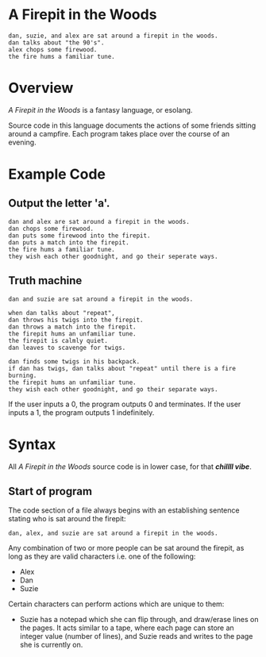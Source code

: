 # A Firepit in the Woods
```
dan, suzie, and alex are sat around a firepit in the woods.
dan talks about "the 90's".
alex chops some firewood.
the fire hums a familiar tune.
```


# Overview
*A Firepit in the Woods* is a fantasy language, or esolang. 

Source code in this language documents the actions of some friends sitting around a campfire. 
Each program takes place over the course of an evening.

# Example Code
## Output the letter 'a'.
```
dan and alex are sat around a firepit in the woods.
dan chops some firewood.
dan puts some firewood into the firepit.
dan puts a match into the firepit.
the fire hums a familiar tune.
they wish each other goodnight, and go their seperate ways.
```
## Truth machine

    dan and suzie are sat around a firepit in the woods.

    when dan talks about "repeat",
    dan throws his twigs into the firepit.
    dan throws a match into the firepit.
    the firepit hums an unfamiliar tune.
    the firepit is calmly quiet.
    dan leaves to scavenge for twigs.

    dan finds some twigs in his backpack.
    if dan has twigs, dan talks about "repeat" until there is a fire burning.
    the firepit hums an unfamiliar tune.
    they wish each other goodnight, and go their separate ways.
If the user inputs a 0, the program outputs 0 and terminates.
If the user inputs a 1, the program outputs 1 indefinitely.

# Syntax
All *A Firepit in the Woods* source code is in lower case, for that ***chillll vibe***.

## Start of program
The code section of a file always begins with an establishing sentence stating who is sat around the firepit:

    dan, alex, and suzie are sat around a firepit in the woods.

Any combination of two or more people can be sat around the firepit, as long as they are valid characters i.e. one of the following:
 - Alex
 - Dan
 - Suzie

Certain characters can perform actions which are unique to them:
- Suzie has a notepad which she can flip through, and draw/erase lines on the pages. It acts similar to a tape, where each page can store an integer value (number of lines), and Suzie reads and writes to the page she is currently on.




